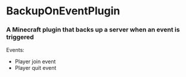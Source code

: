 # BackupOnEventPlugin
### A Minecraft plugin that backs up a server when an event is triggered

Events:
  - Player join event
  - Player quit event
